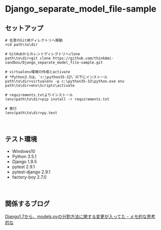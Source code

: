 # Django_separate_model_file-sample

## セットアップ
```
# 任意のGit用ディレクトリへ移動
>cd path\to\dir

# GitHubからカレントディレクトリへclone
path\to\dir>git clone https://github.com/thinkAmi-sandbox/Django_separate_model_file-sample.git

# virtualenv環境の作成とactivate
# *Python3.5は、`c:\python35-32\`の下にインストール
path\to\dir>virtualenv -p c:\python35-32\python.exe env
path\to\dir>env\Scripts\activate

# requirements.txtよりインストール
(env)path\to\dir>pip install -r requirements.txt

# 実行
(env)path\to\dir>py.test
```

　  
## テスト環境

- Windows10
- Python 3.5.1
- Django 1.9.5
- pytest 2.9.1
- pytest-django 2.9.1
- factory-boy 2.7.0

　  
## 関係するブログ
[Django1.7から、models.pyの分割方法に関する変更が入ってた - メモ的な思考的な](http://thinkami.hatenablog.com/entry/2016/04/28/062354)